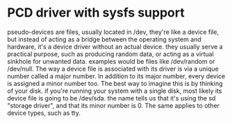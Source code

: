 # PCD driver with sysfs support

pseudo-devices are files, usually located in /dev, they're like a device file, but instead of acting as a bridge between the operating system and hardware, it's a device driver without an actual device. they usually serve a practical purpose, such as producing random data, or acting as a virtual sinkhole for unwanted data. examples would be files like /dev/random or /dev/null.  The way a device file is associated with its driver is via a unique number called a major number. In addition to its major number, every device is assigned a minor number too.  The best way to imagine this is by thinking of your disk. if you're running your system with a single disk, most likely its device file is going to be /dev/sda. the name tells us that it's using the sd "storage driver", and that its minor number is 0. The same applies to other device types, such as tty.
